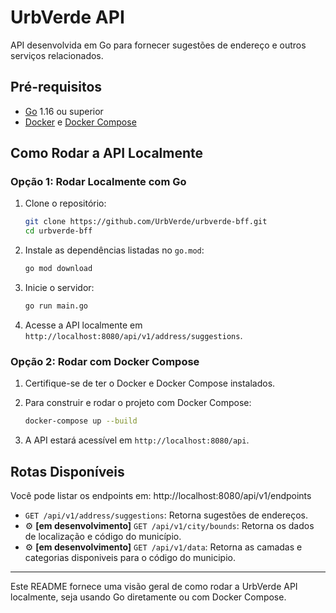 
# UrbVerde API

API desenvolvida em Go para fornecer sugestões de endereço e outros serviços relacionados.

## Pré-requisitos

- [Go](https://golang.org/doc/install) 1.16 ou superior
- [Docker](https://www.docker.com/) e [Docker Compose](https://docs.docker.com/compose/)

## Como Rodar a API Localmente

### Opção 1: Rodar Localmente com Go

1. Clone o repositório:
   ```bash
   git clone https://github.com/UrbVerde/urbverde-bff.git
   cd urbverde-bff
   ```

2. Instale as dependências listadas no `go.mod`:
   ```bash
   go mod download
   ```

3. Inicie o servidor:
   ```bash
   go run main.go
   ```

4. Acesse a API localmente em `http://localhost:8080/api/v1/address/suggestions`.

### Opção 2: Rodar com Docker Compose

1. Certifique-se de ter o Docker e Docker Compose instalados.

2. Para construir e rodar o projeto com Docker Compose:
   ```bash
   docker-compose up --build
   ```

5. A API estará acessível em `http://localhost:8080/api`.

## Rotas Disponíveis

Você pode listar os endpoints em: http://localhost:8080/api/v1/endpoints

- `GET /api/v1/address/suggestions`: Retorna sugestões de endereços.
- ⚙️ **[em desenvolvimento]** `GET /api/v1/city/bounds`: Retorna os dados de localização e código do município.
- ⚙️ **[em desenvolvimento]** `GET /api/v1/data`: Retorna as camadas e categorias disponiveis para o código do municipio.

---

Este README fornece uma visão geral de como rodar a UrbVerde API localmente, seja usando Go diretamente ou com Docker Compose.
